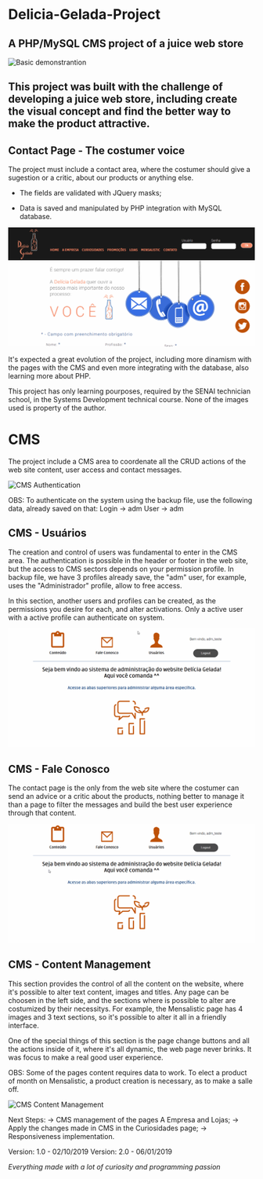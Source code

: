 # Delicia-Gelada-Project
A PHP/MySQL CMS project of a juice web store 
---

<img src="./projeto_delicia_gelada/gif/gif_demonstracao.gif" title="Basic demonstrantion" alt="Basic demonstrantion"/>

This project was built with the challenge of developing a juice web store, including create the visual concept and find the better way to make the product attractive. 
---

## Contact Page - The costumer voice
The project must include a contact area, where the costumer should give a sugestion or a critic, about our products or anything else. 

- The fields are validated with JQuery masks;

- Data is saved and manipulated by PHP integration with MySQL database.

<img src="./projeto_delicia_gelada/gif/gif_contato.gif" title="Costumer contact" alt="Costumer contact"/>

It's expected a great evolution of the project, including more dinamism with the pages with the CMS and even more integrating with the database, also learning more about PHP.

This project has only learning pourposes, required by the SENAI technician school, in the Systems Development technical course. None of the images used is property of the author. 

# CMS
The project include a CMS area to coordenate all the CRUD actions of the web site content, user access and contact messages. 

<img src="./projeto_delicia_gelada/gif/cms_login.gif" title="CMS Authentication" alt="CMS Authentication"/>

OBS: To authenticate on the system using the backup file, use the following data, already saved on that:
Login -> adm
User -> adm

## CMS - Usuários
The creation and control of users was fundamental to enter in the CMS area. The authentication is possible in the header or footer in the web site, but the access to CMS sectors depends on your permission profile. In backup file, we have 3 profiles already save, the "adm" user, for example, uses the "Administrador" profile, allow to free access. 

In this section, another users and profiles can be created, as the permissions you desire for each, and alter activations. Only a active user with a active profile can authenticate on system. 

<img src="./projeto_delicia_gelada/gif/cms_users.gif" title="CMS Users" alt="CMS Users"/>

## CMS - Fale Conosco
The contact page is the only from the web site where the costumer can send an advice or a critic about the products, nothing better to manage it than a page to filter the messages and build the best user experience through that content.

<img src="./projeto_delicia_gelada/gif/cms_fale_conosco.gif" title="CMS Fale Conosco" alt="CMS Fale Conosco"/>

## CMS - Content Management
This section provides the control of all the content on the website, where it's possible to alter text content, images and titles. Any page can be choosen in the left side, and the sections where is possible to alter are costumized by their necessitys. For example, the Mensalistic page has 4 images and 3 text sections, so it's possible to alter it all in a friendly interface. 

One of the special things of this section is the page change buttons and all the actions inside of it, where it's all dynamic, the web page never brinks. It was focus to make a real good user experience.

OBS: Some of the pages content requires data to work. To elect a product of month on Mensalistic, a product creation is necessary, as to make a salle off.  

<img src="./projeto_delicia_gelada/gif/cms_content.gif" title="CMS Content Management" alt="CMS Content Management"/>

Next Steps:
-> CMS management of the pages A Empresa and Lojas;
-> Apply the changes made in CMS in the Curiosidades page;
-> Responsiveness implementation.

Version: 1.0 - 02/10/2019
Version: 2.0 - 06/01/2019

*Everything made with a lot of curiosity and programming passion* 


